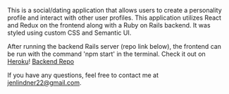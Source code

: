 This is a social/dating application that allows users to create a personality profile and interact with other user profiles. This application utilizes React and Redux on the frontend along with a Ruby on Rails backend. It was styled using custom CSS and Semantic UI.

After running the backend Rails server (repo link below), the frontend can be run with the command 'npm start' in the terminal.
Check it out on [Heroku](http://blinddate-js.herokuapp.com/)!
[Backend Repo](https://github.com/jlindner22/BlindDate-backend)

If you have any questions, feel free to contact me at jenlindner22@gmail.com.
